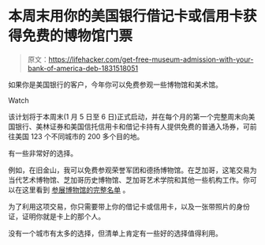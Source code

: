 # 本周末用你的美国银行借记卡或信用卡获得免费的博物馆门票

> 原文：<https://lifehacker.com/get-free-museum-admission-with-your-bank-of-america-deb-1831518051>

如果你是美国银行的客户，今年你可以免费参观一些博物馆和美术馆。

Watch

该计划将于本周末(1 月 5 日至 6 日)正式启动，并在每个月的第一个完整周末向美国银行、美林证券和美国信托信用卡和借记卡持有人提供免费的普通入场券，可前往美国 123 个不同城市的 200 多个目的地。

有一些非常好的选择。

例如，在旧金山，我可以免费参观荣誉军团和德扬博物馆。在芝加哥，这笔交易为当代艺术博物馆、芝加哥历史博物馆、芝加哥艺术学院和其他一些机构工作。你可以在这里看到 [参展博物馆的完整名单](https://about.bankofamerica.com/en-us/what-guides-us/arts-and-culture/partners.html#fbid=bwwEne-dy9V) 。

为了利用这项交易，你只需要带上你的借记卡或信用卡，以及一张带照片的身份证，证明你就是卡上的那个人。

没有一个城市有太多的选择，但清单上肯定有一些好的选择值得利用。